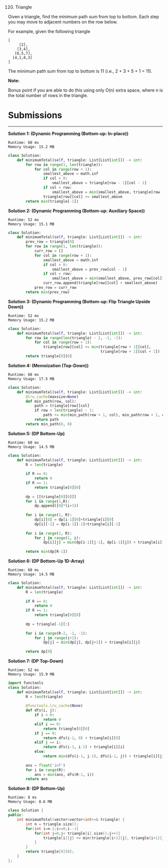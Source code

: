120. Triangle

Given a triangle, find the minimum path sum from top to bottom. Each step you may move to adjacent numbers on the row below.

For example, given the following triangle
```
[
     [2],
    [3,4],
   [6,5,7],
  [4,1,8,3]
]
```

The minimum path sum from top to bottom is 11 (i.e., 2 + 3 + 5 + 1 = 11).

**Note:**

Bonus point if you are able to do this using only O(n) extra space, where n is the total number of rows in the triangle.

# Submissions
---
**Solution 1: (Dynamic Programming (Bottom-up: In-place))**
```
Runtime: 60 ms
Memory Usage: 15.2 MB
```
```python
class Solution:
    def minimumTotal(self, triangle: List[List[int]]) -> int:
        for row in range(1, len(triangle)):
            for col in range(row + 1):
                smallest_above = math.inf
                if col > 0:
                    smallest_above = triangle[row - 1][col - 1]
                if col < row:
                    smallest_above = min(smallest_above, triangle[row - 1][col])
                triangle[row][col] += smallest_above
        return min(triangle[-1])
```

**Solution 2: (Dynamic Programming (Bottom-up: Auxiliary Space))**
```
Runtime: 52 ms
Memory Usage: 15.1 MB
```
```python
class Solution:
    def minimumTotal(self, triangle: List[List[int]]) -> int:
        prev_row = triangle[0]
        for row in range(1, len(triangle)):
            curr_row = []
            for col in range(row + 1):
                smallest_above = math.inf
                if col > 0:
                    smallest_above = prev_row[col - 1]
                if col < row:
                    smallest_above = min(smallest_above, prev_row[col])
                curr_row.append(triangle[row][col] + smallest_above)
            prev_row = curr_row
        return min(prev_row)
```

**Solution 3: (Dynamic Programming (Bottom-up: Flip Triangle Upside Down))**
```
Runtime: 52 ms
Memory Usage: 15.2 MB
```
```python
class Solution:
    def minimumTotal(self, triangle: List[List[int]]) -> int:
        for row in range(len(triangle) - 2, -1, -1):
            for col in range(row + 1):
                triangle[row][col] += min(triangle[row + 1][col], 
                                          triangle[row + 1][col + 1])
        return triangle[0][0]
```

**Solution 4: (Memoization (Top-Down))**
```
Runtime: 68 ms
Memory Usage: 17.5 MB
```
```python
class Solution:
    def minimumTotal(self, triangle: List[List[int]]) -> int:
        @lru_cache(maxsize=None)
        def min_path(row, col):
            path = triangle[row][col]
            if row < len(triangle) - 1:
                path += min(min_path(row + 1, col), min_path(row + 1, col + 1))
            return path
        return min_path(0, 0)
```

**Solution 5: (DP Bottom-Up)**
```
Runtime: 68 ms
Memory Usage: 14.5 MB
```
```python
class Solution:
    def minimumTotal(self, triangle: List[List[int]]) -> int:
        R = len(triangle)
        
        if R == 0:
            return 0
        if R == 1:
            return triangle[0][0]
        
        dp = [[triangle[0][0]]]
        for i in range(1,R):
            dp.append([0]*(i+1))
        
        for i in range(1, R):
            dp[i][0] = dp[i-1][0]+triangle[i][0]
            dp[i][-1] = dp[i-1][-1]+triangle[i][-1]
        
        for i in range(2, R):
            for j in range(1, i):
                dp[i][j] = min(dp[i-1][j-1], dp[i-1][j]) + triangle[i][j]
                    
        return min(dp[R-1])
```

**Solution 6: (DP Bottom-Up 1D-Array)**
```
Runtime: 60 ms
Memory Usage: 14.5 MB
```
```python
class Solution:
    def minimumTotal(self, triangle: List[List[int]]) -> int:
        R = len(triangle)
        
        if R == 0:
            return 0
        if R == 1:
            return triangle[0][0]
        
        dp = triangle[-1][:]
        
        for i in range(R-2, -1, -1):
            for j in range(i+1):
                dp[j] = min(dp[j], dp[j+1]) + triangle[i][j]
        
        return dp[0]
```

**Solution 7: (DP Top-Down)**
```
Runtime: 52 ms
Memory Usage: 15.9 MB
```
```python
import functools
class Solution:
    def minimumTotal(self, triangle: List[List[int]]) -> int:
        R = len(triangle)
        
        @functools.lru_cache(None)
        def dfs(i, j):
            if i < 0:
                return 0
            elif i == 0:
                return triangle[0][0]
            if j == 0:
                return dfs(i-1, 0) + triangle[i][0]
            elif j == i:
                return dfs(i-1, i-1) + triangle[i][i]
            else:
                return min(dfs(i-1, j-1), dfs(i-1, j)) + triangle[i][j]
        
        ans = float('inf')
        for i in range(R):
            ans = min(ans, dfs(R-1, i))
        return ans

```

**Solution 8: (DP Bottom-Up)**
```
Runtime: 8 ms
Memory Usage: 8.6 MB
```
```c++
class Solution {
public:
    int minimumTotal(vector<vector<int>>& triangle) {
        int n = triangle.size();
        for(int i=n-2;i>=0;i--){
            for(int j=0;j< triangle[i].size();j++){
                triangle[i][j] += min(triangle[i+1][j], triangle[i+1][j+1]);
            }
        }
        return triangle[0][0];
    }
};
```
